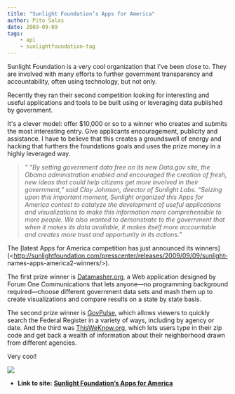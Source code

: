 ```yaml
---
title: "Sunlight Foundation’s Apps for America"
author: Pito Salas
date: 2009-09-09
tags:
    - api
    - sunlightfoundation-tag
---
```


Sunlight Foundation is a very cool organization that I've been close to. They
are involved with many efforts to further government transparency and
accountability, often using technology, but not only.

Recently they ran their second competition looking for interesting and useful
applications and tools to be built using or leveraging data published by
government.

It's a clever model: offer $10,000 or so to a winner who creates and submits
the most interesting entry. Give applicants encouragement, publicity and
assistance. I have to believe that this creates a groundswell of energy and
hacking that furthers the foundations goals and uses the prize money in a
highly leveraged way.

> _" “By setting government data free on its new Data.gov site, the Obama
> administration enabled and encouraged the creation of fresh, new ideas that
> could help citizens get more involved in their government,” said Clay
> Johnson, director of Sunlight Labs. “Seizing upon this important moment,
> Sunlight organized this Apps for America contest to catalyze the development
> of useful applications and visualizations to make this information more
> comprehensible to more people. We also wanted to demonstrate to the
> government that when it makes its data available, it makes itself more
> accountable and creates more trust and opportunity in its actions.”_

The [latest Apps for America competition has just announced its
winners](<http://sunlightfoundation.com/presscenter/releases/2009/09/09/sunlight-
names-apps-america2-winners/>).

The first prize winner is [Datamasher.org](<http://datamasher.org>), a Web
application designed by Forum One Communications that lets anyone—no
programming background required—choose different government data sets and mash
them up to create visualizations and compare results on a state by state
basis.

The second prize winner is [GovPulse](<http://govpulse.us/>), which allows
viewers to quickly search the Federal Register in a variety of ways, including
by agency or date. And the third was
[ThisWeKnow.org](<http://thisweknow.org>), which lets users type in their zip
code and get back a wealth of information about their neighborhood drawn from
different agencies.

Very cool!

![](https://i0.wp.com/img.zemanta.com/pixy.gif?w=584)


* **Link to site:** **[Sunlight Foundation’s Apps for America](None)**

